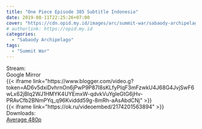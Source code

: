 ```yaml
---
title: "One Piece Episode 385 Subtitle Indonesia"
date: 2019-08-11T22:25:26+07:00
cover: "https://cdn.opid.my.id/images/arc/summit-war/sabaody-archipelago.webp" # Optional, cover
# authorlink: https://opid.my.id
categories:
  - "Sabaody Archipelago"
tags:
  - "Summit War"
---
```

<div class="ui menu violet borderless inverted">
  <div class="header item active">
        Stream:
    </div>
  <a class="active item" data-tab="google">
    <i class="google drive icon"></i> Google
  </a>
  <a class="item nounderline" data-tab="mirror">
    <i class="odnoklassniki icon"></i> Mirror
  </a>
</div>
<div class="ui bottom attached tab segment active" style="border:0 !important;" data-tab="google">
{{< iframe link="https://www.blogger.com/video.g?token=AD6v5dxiDvhrnOn6jPwP9P87I8sKLfyPlqF3mFzwkU4J68G4JvjSwF6wLx62jBlq2WJ1HMYK4UYEmxW-qdvkVuYgIeGtG6jHv-PRAvCfb2BNmPYq_q96Kviddd59g-8mRh-aAsAbdCNj" >}}
</div>
<div class="ui bottom attached tab segment" style="border:0 !important;" data-tab="mirror">
{{< iframe link="https://ok.ru/videoembed/2174201563894" >}}
</div>
<div class="ui menu violet borderless inverted">
  <div class="header item active">
        Downloads:
    </div>
  <a class="item nounderline" href="https://ouo.io/2Pl1Lg" target="_blank" rel="dofollow"><i class="google drive icon"></i>
    Average 480p</a>
</div>